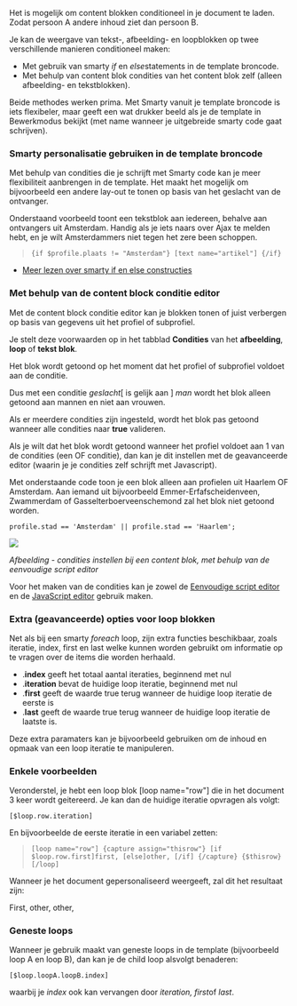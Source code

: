 Het is mogelijk om content blokken conditioneel in je document te laden.
Zodat persoon A andere inhoud ziet dan persoon B.

Je kan de weergave van tekst-, afbeelding- en loopblokken op twee
verschillende manieren conditioneel maken:

-   Met gebruik van smarty *if* en *else*statements in de template
    broncode.
-   Met behulp van content blok condities van het content blok zelf
    (alleen afbeelding- en tekstblokken).

Beide methodes werken prima. Met Smarty vanuit je template broncode is
iets flexibeler, maar geeft een wat drukker beeld als je de template in
Bewerkmodus bekijkt (met name wanneer je uitgebreide smarty code gaat
schrijven).

### Smarty personalisatie gebruiken in de template broncode

Met behulp van condities die je schrijft met Smarty code kan je meer
flexibiliteit aanbrengen in de template. Het maakt het mogelijk om
bijvoorbeeld een andere lay-out te tonen op basis van het geslacht van
de ontvanger.

Onderstaand voorbeeld toont een tekstblok aan iedereen, behalve aan
ontvangers uit Amsterdam. Handig als je iets naars over Ajax te melden
hebt, en je wilt Amsterdammers niet tegen het zere been schoppen.

> `{if $profile.plaats != "Amsterdam"} [text name="artikel"] {/if} `

-   [Meer lezen over smarty if en else constructies](#)

### Met behulp van de content block conditie editor

Met de content block conditie editor kan je blokken tonen of juist
verbergen op basis van gegevens uit het profiel of subprofiel.

Je stelt deze voorwaarden op in het tabblad **Condities** van het
**afbeelding**, **loop** of **tekst blok**.

Het blok wordt getoond op het moment dat het profiel of subprofiel
voldoet aan de conditie.

Dus met een conditie *geslacht*[ is gelijk aan ] *man* wordt het blok
alleen getoond aan mannen en niet aan vrouwen.

Als er meerdere condities zijn ingesteld, wordt het blok pas getoond
wanneer alle condities naar **true** valideren.

Als je wilt dat het blok wordt getoond wanneer het profiel voldoet aan 1
van de condities (een OF conditie), dan kan je dit instellen met de
geavanceerde editor (waarin je je condities zelf schrijft met
Javascript).

Met onderstaande code toon je een blok alleen aan profielen uit Haarlem
OF Amsterdam. Aan iemand uit bijvoorbeeld Emmer-Erfafscheidenveen,
Zwammerdam of Gasselterboerveenschemond zal het blok niet getoond
worden.

`profile.stad == 'Amsterdam' || profile.stad == 'Haarlem';`

![](blockconditioneditor.png)

*Afbeelding - condities instellen bij een content blok, met behulp van
de eenvoudige script editor*

Voor het maken van de condities kan je zowel de [Eenvoudige script
editor](http://www.copernica.com/nl/ondersteuning/de-eenvoudige-script-editor)
en de [JavaScript
editor](http://www.copernica.com/nl/ondersteuning/geavanceerde-javascript-condities)
gebruik maken.

### Extra (geavanceerde) opties voor loop blokken

Net als bij een smarty *foreach* loop, zijn extra functies beschikbaar,
zoals iteratie, index, first en last welke kunnen worden gebruikt om
informatie op te vragen over de items die worden herhaald.

-   .**index** geeft het totaal aantal iteraties, beginnend met nul
-   .**iteration** bevat de huidige loop iteratie, beginnend met nul
-   .**first** geeft de waarde true terug wanneer de huidige loop
    iteratie de eerste is
-   .**last** geeft de waarde true terug wanneer de huidige loop
    iteratie de laatste is.

Deze extra paramaters kan je bijvoorbeeld gebruiken om de inhoud en
opmaak van een loop iteratie te manipuleren.

### Enkele voorbeelden

Veronderstel, je hebt een loop blok [loop name="row"] die in het
document 3 keer wordt geitereerd. Je kan dan de huidige iteratie
opvragen als volgt:

`[$loop.row.iteration]`

En bijvoorbeelde de eerste iteratie in een variabel zetten:

> `[loop name="row"] {capture assign="thisrow"} [if $loop.row.first]first, [else]other, [/if] {/capture} {$thisrow} [/loop]`

Wanneer je het document gepersonaliseerd weergeeft, zal dit het
resultaat zijn:

First, other, other,

### Geneste loops

Wanneer je gebruik maakt van geneste loops in de template (bijvoorbeeld
loop A en loop B), dan kan je de child loop alsvolgt benaderen:

`[$loop.loopA.loopB.index]`

waarbij je *index* ook kan vervangen door *iteration, first*of *last*.
